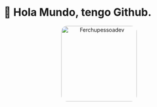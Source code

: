 # :wave: Hola Mundo, tengo Github.
<div align="center">   
  <img style="border-radius:15px; width:200px;" src="https://github.com/Ferchupessoadev/Ferchupessoadev/assets/107710139/84f2de36-ac70-4998-80b5-489a2d292ccf" alt="Ferchupessoadev"/>
</div>


